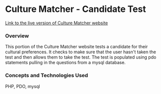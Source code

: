 <h1>
  Culture Matcher - Candidate Test
</h1>
<a href="http://culturematcher.org">Link to the live version of Culture Matcher website</a>
<h3>
  Overview
</h3>
<p>
  This portion of the Culture Matcher website tests a candidate for their cultural preferences. It checks to make sure that the user hasn't taken the test and then allows them to take the test. The test is populated using pdo statements pulling in the questions from a mysql database.
</p>
<h3>
  Concepts and Technologies Used
</h3>
<p>
  PHP, PDO, mysql
</p>
